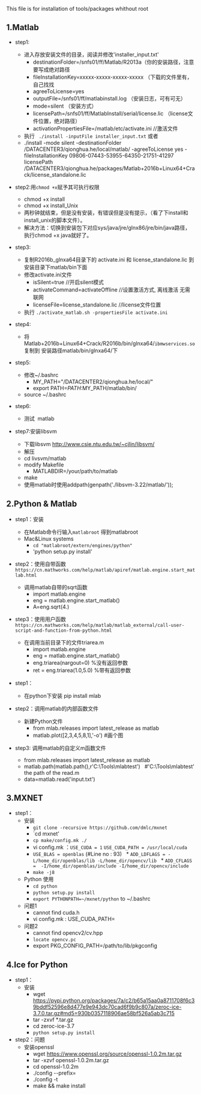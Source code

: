This file is for installation of tools/packages whithout root



1.Matlab
--------
* step1:
	* 进入存放安装文件的目录，阅读并修改'installer_input.txt'
		* destinationFolder=/snfs01/ff/Matlab/R2013a（你的安装路径，注意要写成绝对路径
		* fileInstallationKey=xxxxx-xxxxx-xxxxx-xxxxx （下载的文件里有，自己找找
		* agreeToLicense=yes
		* outputFile=/snfs01/ff/matlabinstall.log （安装日志，可有可无）
		* mode=silent （安装方式）
		* licensePath=/snfs01/ff/MatlabInstall/serial/license.lic （license文件位置，绝对路径）   
		* activationPropertiesFile=/matlab/etc/activate.ini //激活文件
	* 执行 ` ./install -inputFile installer_input.txt`
	或者  
	* ./install -mode silent -destinationFolder /DATACENTER3/qionghua.he/local/matlab/ -agreeToLicense yes -fileInstallationKey 09806-07443-53955-64350-21751-41297 licensePath /DATACENTER3/qionghua.he/packages/Matlab+2016b+Linux64+Crack/license_standalone.lic
    
* step2:用`chmod +x`赋予其可执行权限  <br>
	* chmod +x install<br>
	* chmod +x install_Unix<br>
	* 两秒钟就结束，但是没有安装，有错误但是没有提示，（看了下install和install_unix的脚本文件）。<br>
	* 解决方法：切换到安装包下对应sys/java/jre/glnx86/jre/bin/java路径，执行chmod +x java就好了。<br>
 
* step3: <br>
	* 复制R2016b_glnxa64目录下的 activate.ini 和 license_standalone.lic 到安装目录下matlab/bin下面<br>
	* 修改activate.ini文件 <br>
		* isSilent=true //开启silent模式<br>
		* activateCommand=activateOffline //设置激活方式, 离线激活 无需联网<br>
		* licenseFile=license_standalone.lic //license文件位置<br>
	* 执行 `./activate_matlab.sh -propertiesFile activate.ini`<br>
* step4:  <br>
	* 将Matlab+2016b+Linux64+Crack/R2016b/bin/glnxa64/`ibmwservices.so`复制到 安装路径matlab/bin/glnxa64/下

* step5:  <br>
	* 修改~/.bashrc<br>
		* MY_PATH="/DATACENTER2/qionghua.he/local/" <br>
		* export PATH=$PATH:$MY_PATH/matlab/bin/<br>
	* source ~/.bashrc
* step6:  <br>
	* 测试  matlab<br>
	
* step7:安装libsvm
	* 下载libsvm http://www.csie.ntu.edu.tw/~cjlin/libsvm/
	* 解压
	* cd livsvm/matlab
	* modify Makefile
		* MATLABDIR=/your/path/to/matlab
	* make
	* 使用matlab时使用addpath(genpath('./libsvm-3.22/matlab/'));
	
2.Python & Matlab
-----------------
* step1：安装
	* 在Matlab命令行输入`matlabroot` 得到matlabroot
	* Mac&Linux systems 
		* `cd "matlabroot/extern/engines/python"`
		* 'python setup.py install'
* step2：使用自带函数 `https://cn.mathworks.com/help/matlab/apiref/matlab.engine.start_matlab.html`
	* 调用matlab自带的sqrt函数
		* import matlab.engine
		* eng = matlab.engine.start_matlab()
		* A=eng.sqrt(4.)
* step3：使用用户函数 `https://cn.mathworks.com/help/matlab/matlab_external/call-user-script-and-function-from-python.html`
	* 在调用当前目录下的文件triarea.m
		* import matlab.engine
		* eng = matlab.engine.start_matlab()
		* eng.triarea(nargout=0) %没有返回参数
		* ret = eng.triarea(1.0,5.0) %带有返回参数
		
* step1：
	* 在python下安装 pip install mlab
	
* step2：调用matlab的内部函数文件
	* 新建Python文件 
		* from mlab.releases import latest_release as matlab
		* matlab.plot([2,3,4,5,8,1],'-o') #画个图
* step3: 调用matlab的自定义m函数文件
	* from mlab.releases import latest_release as matlab
	* matlab.path(matlab.path(),r'C:\Tools\mlabtest')   #'C:\Tools\mlabtest' the path of the read.m
	* data=matlab.read('input.txt') 
	
3.MXNET
----------
* step1：
	* 安装
		* `git clone -recursive https://github.com/dmlc/mxnet`
		* `cd mxnet'
		* `cp make/config.mk ./`
		* vi config.mk ：`USE_CUDA = 1` `USE_CUDA_PATH = /usr/local/cuda` 
		* `USE_BLAS = openblas` (#Line no : 93) 
    		* `ADD_LDFLAGS = -L/home_dir/openblas/lib -L/home_dir/opencv/lib`
    		* `ADD_CFLAGS =  -I/home_dir/openblas/include -I/home_dir/opencv/include`
		* `make -j8`
	* Python 使用
		* `cd python`
		* `python setup.py install`
		* `export PYTHONPATH=~/mxnet/python` to ~/.bashrc
	* 问题1
		* cannot find cuda.h
		* vi config.mk : USE_CUDA_PATH=
	* 问题2
		* cannot find opencv2/cv.hpp
		* `locate opencv.pc`
		* export PKG_CONFIG_PATH=/path/to/lib/pkgconfig
		
4.Ice for Python
--------
* step1：
	* 安装
		* wget https://pypi.python.org/packages/7a/c2/b65a15aa0a8711708f6c39bddf52596e8d477e9e943dc70cad6f9b9c807a/zeroc-ice-3.7.0.tar.gz#md5=930b0357118906ae58bf526a5ab3c715
		* tar -zxvf *.tar.gz
		* cd zeroc-ice-3.7
		* `python setup.py install`
* step2：问题
	* 安装openssl
		* wget https://www.openssl.org/source/openssl-1.0.2m.tar.gz
		* tar -xzvf openssl-1.0.2m.tar.gz
		* cd openssl-1.0.2m
		* ./config --prefix=
		* ./config -t
		* make && make install

